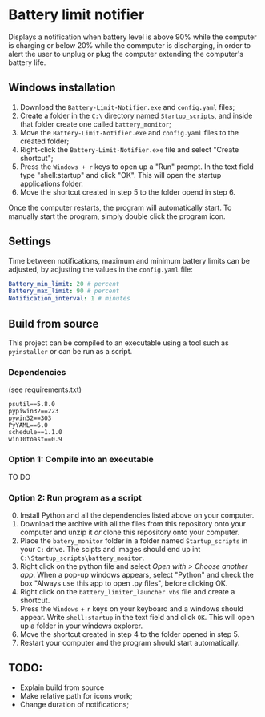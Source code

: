# Battery limit notifier

Displays a notification when battery level is above 90% while the computer is charging or below 20% while the commputer is discharging, in order to alert the user to unplug or plug the computer extending the computer's battery life.


## Windows installation

1. Download the `Battery-Limit-Notifier.exe` and `config.yaml` files;
2. Create a folder in the `C:\` directory named `Startup_scripts`, and inside that folder create one called `battery_monitor`;
3. Move the `Battery-Limit-Notifier.exe` and `config.yaml` files to the created folder;
4. Right-click the `Battery-Limit-Notifier.exe` file and select "Create shortcut";
5. Press the `Windows + r` keys to open up a "Run" prompt. In the text field type "shell:startup" and click "OK". This will open the startup applications folder.
6. Move the shortcut created in step 5 to the folder opend in step 6.

Once the computer restarts, the program will automatically start. 
To manually start the program, simply double click the program icon.

## Settings

Time between notifications, maximum and minimum battery limits can be adjusted, by adjusting the values in the `config.yaml` file:
```yaml
Battery_min_limit: 20 # percent
Battery_max_limit: 90 # percent
Notification_interval: 1 # minutes
```

## Build from source

This project can be compiled to an executable using a tool such as `pyinstaller` or can be run as a script. 

### Dependencies
(see requirements.txt)
```
psutil==5.8.0
pypiwin32==223
pywin32==303
PyYAML==6.0
schedule==1.1.0
win10toast==0.9
```

### Option 1: Compile into an executable

TO DO

### Option 2: Run program as a script

0. Install Python and all the dependencies listed above on your computer.
1. Download the archive with all the files from this repository onto your computer and unzip it *or* clone this repository onto your computer.
2. Place the `batery_monitor` folder in a folder named `Startup_scripts` in your `C:` drive. The scipts and images should end up int `C:\Startup_scripts\battery_monitor`.
3. Right click on the python file and select *Open with > Choose another app*. When a pop-up windows appears, select "Python" and check the box "Always use this app to open .py files", before clicking OK.
4. Right click on the `battery_limiter_launcher.vbs` file and create a shortcut.
5. Press the `Windows` + `r` keys on your keyboard and a windows should appear. Write `shell:startup` in the text field and click `OK`. This will open up a folder in your windows explorer.
6. Move the shortcut created in step 4 to the folder opened in step 5.
7. Restart your computer and the program should start automatically.


## TODO:
- Explain build from source
- Make relative path for icons work;
- Change duration of notifications;
